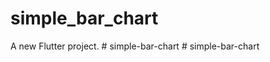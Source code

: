 # simple_bar_chart

A new Flutter project.
#   s i m p l e - b a r - c h a r t  
 #   s i m p l e - b a r - c h a r t  
 